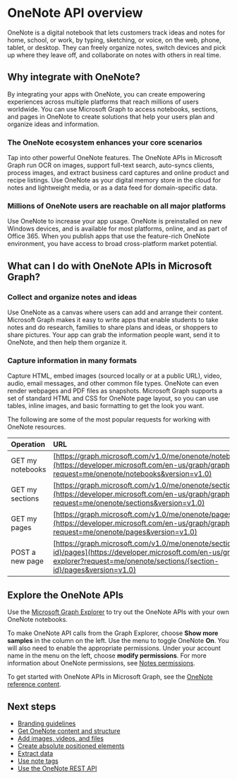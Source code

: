 # OneNote API overview

OneNote is a digital notebook that lets customers track ideas and notes for home, school, or work, by typing, sketching, or voice, on the web, phone, tablet, or desktop. They can freely organize notes, switch devices and pick up where they leave off, and collaborate on notes with others in real time.

## Why integrate with OneNote?

By integrating your apps with OneNote, you can create empowering experiences across multiple platforms that reach millions of users worldwide. You can use Microsoft Graph to access notebooks, sections, and pages in OneNote to create solutions that help your users plan and organize ideas and information.

### The OneNote ecosystem enhances your core scenarios
Tap into other powerful OneNote features. The OneNote APIs in Microsoft Graph run OCR on images, support full-text search, auto-syncs clients, process images, and extract business card captures and online product and recipe listings. Use OneNote as your digital memory store in the cloud for notes and lightweight media, or as a data feed for domain-specific data. 

### Millions of OneNote users are reachable on all major platforms
Use OneNote to increase your app usage. OneNote is preinstalled on new Windows devices, and is available for most platforms, online, and as part of Office 365. When you publish apps that use the feature-rich OneNote environment, you have access to broad cross-platform market potential.




<!-- Might be good to show a few examples of Microsoft Graph API calls here, similar to what we have in the featured scenarios topic: https://developer.microsoft.com/en-us/graph/docs/concepts/featured_scenarios. You could have an H2 section called "What can I do with OneNote APIs in Microsoft Graph?"-->

## What can I do with OneNote APIs in Microsoft Graph?

### Collect and organize notes and ideas  
Use OneNote as a canvas where users can add and arrange their content. Microsoft Graph makes it easy to write apps that enable students to take notes and do research, families to share plans and ideas, or shoppers to share pictures. Your app can grab the information people want, send it to OneNote, and then help them organize it.

### Capture information in many formats
Capture HTML, embed images (sourced locally or at a public URL), video, audio, email messages, and other common file types. OneNote can even render webpages and PDF files as snapshots. Microsoft Graph supports a set of standard HTML and CSS for OneNote page layout, so you can use tables, inline images, and basic formatting to get the look you want. 


The following are some of the most popular requests for working with OneNote resources.

|Operation|URL|
|:--------|:--|
|GET my notebooks|[https://graph.microsoft.com/v1.0/me/onenote/notebooks](https://developer.microsoft.com/en-us/graph/graph-explorer?request=me/onenote/notebooks&version=v1.0)|
|GET my sections|[https://graph.microsoft.com/v1.0/me/onenote/sections](https://developer.microsoft.com/en-us/graph/graph-explorer?request=me/onenote/sections&version=v1.0)|
|GET my pages|[https://graph.microsoft.com/v1.0/me/onenote/pages](https://developer.microsoft.com/en-us/graph/graph-explorer?request=me/onenote/pages&version=v1.0)|
|POST a new page|[https://graph.microsoft.com/v1.0/me/onenote/sections/{section-id}/pages](https://developer.microsoft.com/en-us/graph/graph-explorer?request=me/onenote/sections/{section-id}/pages&version=v1.0)|

## Explore the OneNote APIs
Use the [Microsoft Graph Explorer](https://developer.microsoft.com/en-us/graph/graph-explorer) to try out the OneNote APIs with your own OneNote notebooks.

To make OneNote API calls from the Graph Explorer, choose **Show more samples** in the column on the left. Use the menu to toggle OneNote **On**. You will also need to enable the appropriate permissions. Under your account name in the menu on the left, choose **modify permissions**. For more information about OneNote permissions, see [Notes permissions](permissions_reference.md#notes-permissions).

To get started with OneNote APIs in Microsoft Graph, see the [OneNote reference content](../api-reference/v1.0/resources/onenote.md).

## Next steps

* [Branding guidelines](https://msdn.microsoft.com/en-us/office/office365/howto/onenote-branding)
* [Get OneNote content and structure](https://msdn.microsoft.com/en-us/office/office365/howto/onenote-get-content)
* [Add images, videos, and files](https://msdn.microsoft.com/en-us/office/office365/howto/onenote-images-files)
* [Create absolute positioned elements](https://msdn.microsoft.com/en-us/office/office365/howto/onenote-abs-pos)
* [Extract data](https://msdn.microsoft.com/en-us/office/office365/howto/onenote-extract-data)
* [Use note tags](https://msdn.microsoft.com/en-us/office/office365/howto/onenote-note-tags)
* [Use the OneNote REST API](../api-reference/v1.0/resources/onenote-api-overview.md)

